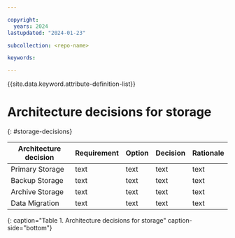 ```yaml
---

copyright:
  years: 2024
lastupdated: "2024-01-23"

subcollection: <repo-name>

keywords:

---
```


{{site.data.keyword.attribute-definition-list}}

# Architecture decisions for storage
{: #storage-decisions}



| Architecture decision| Requirement| Option | Decision| Rationale|
|---|---|---|---|---|
|Primary Storage| text | text | text | text |
|Backup Storage| text | text | text | text |
|Archive Storage| text | text | text | text |
|Data Migration| text | text | text | text |
{: caption="Table 1. Architecture decisions for storage" caption-side="bottom"}
